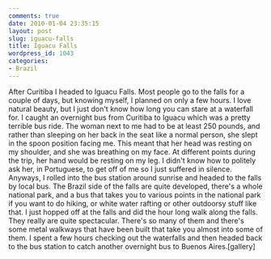 ```yaml
---
comments: true
date: 2010-01-04 23:35:15
layout: post
slug: iguacu-falls
title: Iguacu Falls
wordpress_id: 1043
categories:
- Brazil
---
```


After Curitiba I headed to Iguacu Falls.  Most people go to the falls for a couple of days, but knowing myself, I planned on only a few hours.  I love natural beauty, but I just don't know how long you can stare at a waterfall for.  I caught an overnight bus from Curitiba to Iguacu which was a pretty terrible bus ride.  The woman next to me had to be at least 250 pounds, and rather than sleeping on her back in the seat like a normal person, she slept in the spoon position facing me.  This meant that her head was resting on my shoulder, and she was breathing on my face.  At different points during the trip, her hand would be resting on my leg.  I didn't know how to politely ask her, in Portuguese, to get off of me so I just suffered in silence.  Anyways, I rolled into the bus station around sunrise and headed to the falls by local bus.  The Brazil side of the falls are quite developed, there's a whole national park, and a bus that takes you to various points in the national park if you want to do hiking, or white water rafting or other outdoorsy stuff like that.  I just hopped off at the falls and did the hour long walk along the falls.  They really are quite spectacular.  There's so many of them and there's some metal walkways that have been built that take you almost into some of them.  I spent a few hours checking out the waterfalls and then headed back to the bus station to catch another overnight bus to Buenos Aires.[gallery]
